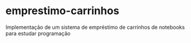 # emprestimo-carrinhos

Implementação de um sistema de empréstimo de carrinhos de notebooks para estudar programação
